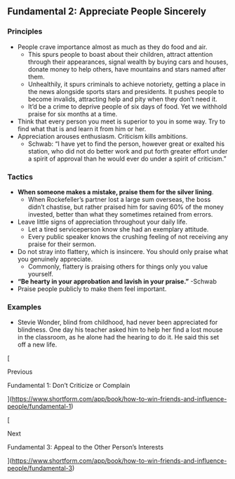 ## Fundamental 2: Appreciate People Sincerely

### Principles

- People crave importance almost as much as they do food and air.
    - This spurs people to boast about their children, attract attention through their appearances, signal wealth by buying cars and houses, donate money to help others, have mountains and stars named after them.
    - Unhealthily, it spurs criminals to achieve notoriety, getting a place in the news alongside sports stars and presidents. It pushes people to become invalids, attracting help and pity when they don’t need it.
    - It’d be a crime to deprive people of six days of food. Yet we withhold praise for six months at a time.
- Think that every person you meet is superior to you in some way. Try to find what that is and learn it from him or her.
- Appreciation arouses enthusiasm. Criticism kills ambitions.
    - Schwab: “I have yet to find the person, however great or exalted his station, who did not do better work and put forth greater effort under a spirit of approval than he would ever do under a spirit of criticism.”

### Tactics

- **When someone makes a mistake, praise them for the silver lining**.
    - When Rockefeller’s partner lost a large sum overseas, the boss didn’t chastise, but rather praised him for saving 60% of the money invested, better than what they sometimes retained from errors.
- Leave little signs of appreciation throughout your daily life.
    - Let a tired serviceperson know she had an exemplary attitude.
    - Every public speaker knows the crushing feeling of not receiving any praise for their sermon.
- Do not stray into flattery, which is insincere. You should only praise what you genuinely appreciate.
    - Commonly, flattery is praising others for things only you value yourself.
- **“Be hearty in your approbation and lavish in your praise.”** -Schwab
- Praise people publicly to make them feel important.

### Examples

- Stevie Wonder, blind from childhood, had never been appreciated for blindness. One day his teacher asked him to help her find a lost mouse in the classroom, as he alone had the hearing to do it. He said this set off a new life.

[

Previous

Fundamental 1: Don’t Criticize or Complain

](https://www.shortform.com/app/book/how-to-win-friends-and-influence-people/fundamental-1)

[

Next

Fundamental 3: Appeal to the Other Person’s Interests

](https://www.shortform.com/app/book/how-to-win-friends-and-influence-people/fundamental-3)